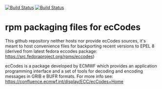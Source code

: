 [![Build Status](https://simc.arpae.it/moncic-ci/eccodes-rpm/rocky8.png)](https://simc.arpae.it/moncic-ci/eccodes-rpm/)
[![Build Status](https://copr.fedorainfracloud.org/coprs/simc/stable/package/eccodes/status_image/last_build.png)](https://copr.fedorainfracloud.org/coprs/simc/stable/package/eccodes/)

# rpm packaging files for ecCodes

This github repository neither hosts nor provide ecCodes sources, it's meant to
host convenience files for backporting recent versions to EPEL 8
(derived from latest fedora eccodes package: https://src.fedoraproject.org/rpms/eccodes)

ecCodes is a package developed by ECMWF which provides an application
programming interface and a set of tools for decoding and encoding messages in
GRIB e BUFR formats. For more info see:
https://confluence.ecmwf.int/display/ECC/ecCodes+Home

